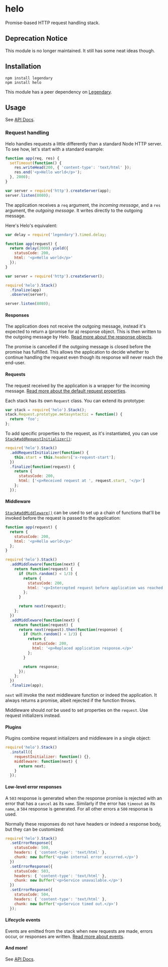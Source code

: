 helo
====

Promise-based HTTP request handling stack.

## Deprecation Notice

This module is no longer maintained. It still has some neat ideas though.

## Installation

```
npm install legendary
npm install helo
```

This module has a peer dependency on
[Legendary](https://github.com/novemberborn/legendary).

## Usage

See [API Docs](http://novemberborn.github.io/helo/lib/main.js.html).

### Request handling

Helo handles requests a little differently than a standard Node HTTP server. To
see how, let's start with a standard example:

```js
function app(req, res) {
  setTimeout(function() {
    res.writeHead(200, { 'content-type': 'text/html' });
    res.end('<p>Hello world</p>');
  }, 2000);
}

var server = require('http').createServer(app);
server.listen(8080);
```

The application receives a `req` argument, the *incoming message*, and a
`res` argument, the *outgoing message*. It writes directly to the outgoing
message.

Here's Helo's equivalent:

```js
var delay = require('legendary').timed.delay;

function app(request) {
  return delay(2000).yield({
    statusCode: 200,
    html: '<p>Hello world</p>'
  });
}

var server = require('http').createServer();

require('helo').Stack()
  .finalize(app)
  .observe(server);

server.listen(8080);
```

#### Responses

The application does not receive the outgoing message, instead it's expected to
return a (promise for a) response object. This is then written to the outgoing
message by Helo. [Read more about the response
objects](http://novemberborn.github.io/helo/doc/Responses.md.html).

The promise is cancelled if the outgoing message is closed before the promise
has fulfilled. This allows the application to decide whether to continue
handling the request even though its response will never reach the end-user.

#### Requests

The request received by the application is a wrapper for the incoming message.
[Read more about the default request
properties](http://novemberborn.github.io/helo/doc/Requests.md.html).

Each stack has its own `Request` class. You can extend its prototype:

```js
var stack = require('helo').Stack();
stack.Request.prototype.metasyntactic = function() {
  return 'foo';
};
```

To add specific properties to the request, as it's instantiated, you can use
[`Stack#addRequestInitializer()`](http://novemberborn.github.io/helo/lib/Stack.js.html#stack-addrequestinitializer-initializer-):

```js
require('helo').Stack()
  .addRequestInitializer(function() {
    this.start = this.headers['x-request-start'];
  })
  .finalize(function(request) {
    return {
      statusCode: 200,
      html: ['<p>Received request at ', request.start, '</p>']
    };
  });
```

#### Middleware

[`Stack#addMiddleware()`](http://novemberborn.github.io/helo/lib/Stack.js.html#stack-addmiddleware-factory-)
can be used to set up a chain of functions that'll be invoked before the
request is passed to the application:

```js
function app(request) {
  return {
    statusCode: 200,
    html: '<p>Hello world</p>'
  };
}

require('helo').Stack()
  .addMiddleware(function(next) {
    return function(request) {
      if (Math.random() < 1/3) {
        return {
          statusCode: 200,
          html: '<p>Intercepted request before application was reached.</p>'
        };
      }

      return next(request);
    };
  })
  .addMiddleware(function(next) {
    return function(request) {
      return next(request).then(function(response) {
        if (Math.random() < 1/3) {
          return {
            statusCode: 200,
            html: '<p>Replaced application response.</p>'
          };
        }

        return response;
      });
    };
  })
  .finalize(app);
```

`next` will invoke the next middleware function or indeed the application. It
always returns a promise, albeit rejected if the function throws.

Middleware should *not* be used to set properties on the `request`. Use
request initializers instead.

#### Plugins

Plugins combine request initializers and middleware in a single object:

```js
require('helo').Stack()
  .install({
    requestInitializer: function() {},
    middleware: function(next) {
      return next;
    }
  });
```

#### Low-level error responses

A `503` response is generated when the response promise is rejected with an
error that has a `cancel` as its `name`. Similarly if the error has `timeout` as
its `name`, a `504` response is generated. For all other errors a `500` response
is used.

Normally these responses do not have headers or indeed a response body, but they
can be customized:

```js
require('helo').Stack()
  .setErrorResponse({
    statusCode: 500,
    headers: { 'content-type': 'text/html' },
    chunk: new Buffer('<p>An internal error occurred.</p>')
  })
  .setErrorResponse({
    statusCode: 503,
    headers: { 'content-type': 'text/html' },
    chunk: new Buffer('<p>Service unavailable.</p>')
  })
  .setErrorResponse({
    statusCode: 504,
    headers: { 'content-type': 'text/html' },
    chunk: new Buffer('<p>Service timed out.</p>')
  });
```

#### Lifecycle events

Events are emitted from the stack when new requests are made, errors occur, or
responses are written. [Read more about
events](http://novemberborn.github.io/helo/doc/Events.md.html).

#### And more!

See [API Docs](http://novemberborn.github.io/helo/lib/main.js.html).
